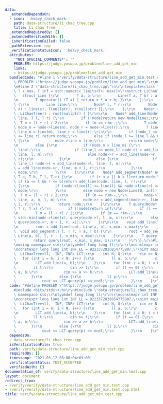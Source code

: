 ```yaml
---
data:
  _extendedDependsOn:
  - icon: ':heavy_check_mark:'
    path: data-structure/li_chao_tree.cpp
    title: Li Chao Tree
  _extendedRequiredBy: []
  _extendedVerifiedWith: []
  _isVerificationFailed: false
  _pathExtension: cpp
  _verificationStatusIcon: ':heavy_check_mark:'
  attributes:
    '*NOT_SPECIAL_COMMENTS*': ''
    PROBLEM: https://judge.yosupo.jp/problem/line_add_get_min
    links:
    - https://judge.yosupo.jp/problem/line_add_get_min
  bundledCode: "#line 1 \"verify/data-structure/line_add_get_min.test.cpp\"\n#define\
    \ PROBLEM \"https://judge.yosupo.jp/problem/line_add_get_min\"\r\n#include <bits/stdc++.h>\r\
    \n#line 2 \"data-structure/li_chao_tree.cpp\"\n\r\ntemplate<class T, T x_min,\
    \ T x_max, T inf = std::numeric_limits<T>::max()>\r\nstruct LiChaoTree {\r\n \
    \   struct Line {\r\n        T a, b;\r\n        Line(T a, T b) : a(a), b(b) {}\r\
    \n        T operator() (T x) { return x * a + b; }\r\n    };\r\n    struct Node\
    \ {\r\n        Line line;\r\n        Node* l, * r;\r\n        Node(const Line&\
    \ x) : line(x), l(nullptr), r(nullptr) {};\r\n    };\r\n    Node* root;\r\n  \
    \  LiChaoTree() : root(nullptr) { }\r\n\r\n    Node* add_line(Node* node, Line\
    \ line, T l, T r) {\r\n        if (!node)return new Node(line);\r\n\r\n      \
    \  T m = (l + r) / 2;\r\n        if (m == r)m--;\r\n        T node_l = node->line(l),\
    \ node_m = node->line(m), node_r = node->line(r);\r\n        T line_l = line(l),\
    \ line_m = line(m), line_r = line(r);\r\n\r\n        if (node_l <= line_l && node_r\
    \ <= line_r) return node;\r\n        else if (node_l >= line_l && node_r >= line_r)\
    \ {\r\n            node->line = line;\r\n            return node;\r\n        }\r\
    \n        else {\r\n            if (node_m > line_m) {\r\n                std::swap(node->line,\
    \ line);\r\n                if (line_l >= node_l) node->l = add_line(node->l,\
    \ line, l, m);\r\n                else node->r = add_line(node->r, line, m + 1,\
    \ r);\r\n            }\r\n            else {\r\n                if (node_l >=\
    \ line_l) node->l = add_line(node->l, line, l, m);\r\n                else node->r\
    \ = add_line(node->r, line, m + 1, r);\r\n            }\r\n            return\
    \ node;\r\n        }\r\n    }\r\n\r\n    Node* add_segment(Node* node, Line line,\
    \ T a, T b, T l, T r) {\r\n        if (r < a || b < l)return node;\r\n       \
    \ if (a <= l && r <= b)return add_line(node, line, l, r);\r\n        if (node)\
    \ {\r\n            if (node->line(l) <= line(l) && node->line(r) <= line(r))return\
    \ node;\r\n        }\r\n        else node = new Node(Line(0, inf));\r\n      \
    \  T m = (l + r) / 2;\r\n        if (m == r)m--;\r\n        node->l = add_segment(node->l,\
    \ line, a, b, l, m);\r\n        node->r = add_segment(node->r, line, a, b, m +\
    \ 1, r);\r\n        return node;\r\n    }\r\n\r\n    T query(Node* node, T l,\
    \ T r, T x) {\r\n        if (!node)return inf;\r\n        if (l == r)return node->line(x);\r\
    \n        T m = (l + r) / 2;\r\n        if (m == r)m--;\r\n        if (x <= m)return\
    \ std::min(node->line(x), query(node->l, l, m, x));\r\n        else return std::min(node->line(x),\
    \ query(node->r, m + 1, r, x));\r\n    }\r\n\r\n    void add_line(T a, T b) {\r\
    \n        root = add_line(root, Line(a, b), x_min, x_max);\r\n    }\r\n\r\n  \
    \  void add_segment(T l, T r, T a, T b) {\r\n        root = add_segment(root,\
    \ Line(a, b), l, r - 1, x_min, x_max);\r\n    }\r\n\r\n    T query(T x) {\r\n\
    \        return query(root, x_min, x_max, x);\r\n    }\r\n};\r\n#line 4 \"verify/data-structure/line_add_get_min.test.cpp\"\
    \nusing namespace std;\r\ntypedef long long ll;\r\n\r\nconstexpr int INF = 2147483647;\r\
    \nconstexpr long long int INF_LL = 9223372036854775807;\r\nint main() {\r\n  \
    \  LiChaoTree<ll, -INF, INF> LCT;\r\n    int N, Q;\r\n    cin >> N >> Q;\r\n \
    \   for (int i = 0; i < N; i++) {\r\n        ll a, b;\r\n        cin >> a >> b;\r\
    \n        LCT.add_line(a, b);\r\n    }\r\n    for (int i = 0; i < Q; i++) {\r\n\
    \        ll t;\r\n        cin >> t;\r\n        if (t == 0) {\r\n            ll\
    \ a, b;\r\n            cin >> a >> b;\r\n            LCT.add_line(a, b);\r\n \
    \       }\r\n        else {\r\n            ll p;\r\n            cin >> p;\r\n\
    \            cout << LCT.query(p) << endl;\r\n        }\r\n    }\r\n}\n"
  code: "#define PROBLEM \"https://judge.yosupo.jp/problem/line_add_get_min\"\r\n\
    #include <bits/stdc++.h>\r\n#include \"data-structure/li_chao_tree.cpp\"\r\nusing\
    \ namespace std;\r\ntypedef long long ll;\r\n\r\nconstexpr int INF = 2147483647;\r\
    \nconstexpr long long int INF_LL = 9223372036854775807;\r\nint main() {\r\n  \
    \  LiChaoTree<ll, -INF, INF> LCT;\r\n    int N, Q;\r\n    cin >> N >> Q;\r\n \
    \   for (int i = 0; i < N; i++) {\r\n        ll a, b;\r\n        cin >> a >> b;\r\
    \n        LCT.add_line(a, b);\r\n    }\r\n    for (int i = 0; i < Q; i++) {\r\n\
    \        ll t;\r\n        cin >> t;\r\n        if (t == 0) {\r\n            ll\
    \ a, b;\r\n            cin >> a >> b;\r\n            LCT.add_line(a, b);\r\n \
    \       }\r\n        else {\r\n            ll p;\r\n            cin >> p;\r\n\
    \            cout << LCT.query(p) << endl;\r\n        }\r\n    }\r\n}"
  dependsOn:
  - data-structure/li_chao_tree.cpp
  isVerificationFile: true
  path: verify/data-structure/line_add_get_min.test.cpp
  requiredBy: []
  timestamp: '2021-03-12 03:00:04+09:00'
  verificationStatus: TEST_ACCEPTED
  verifiedWith: []
documentation_of: verify/data-structure/line_add_get_min.test.cpp
layout: document
redirect_from:
- /verify/verify/data-structure/line_add_get_min.test.cpp
- /verify/verify/data-structure/line_add_get_min.test.cpp.html
title: verify/data-structure/line_add_get_min.test.cpp
---
```


